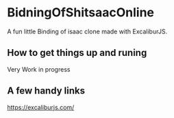 # BidningOfShitsaacOnline
A fun little Binding of isaac clone made with ExcaliburJS.

## How to get things up and runing
Very Work in progress

## A few handy links
https://excaliburjs.com/
